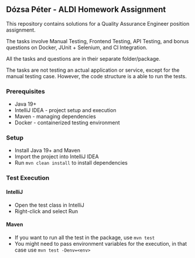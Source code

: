 ## Dózsa Péter - ALDI Homework Assignment

This repository contains solutions for a Quality Assurance Engineer position assignment. 

The tasks involve Manual Testing, Frontend Testing, API Testing, and bonus questions on Docker, JUnit + Selenium, and CI Integration.

All the tasks and questions are in their separate folder/package.

The tasks are not testing an actual application or service, except for the manual testing case.
However, the code structure is a able to run the tests.

### Prerequisites
- Java 19+ 
- IntelliJ IDEA - project setup and execution
- Maven - managing dependencies
- Docker - containerized testing environment

### Setup
- Install Java 19+ and Maven
- Import the project into IntelliJ IDEA
- Run `mvn clean install` to install dependencies

### Test Execution
#### IntelliJ
- Open the test class in IntelliJ
- Right-click and select Run <TestName>

#### Maven
- If you want to run all the test in the package, use `mvn test` 
- You might need to pass environment variables for the execution, in that case use
  `mvn test -Denv=<env>`